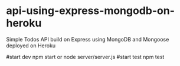 # api-using-express-mongodb-on-heroku
Simple Todos API build on Express using MongoDB and Mongoose deployed on Heroku

#start dev
npm start or node server/server.js
#start test
npm test
